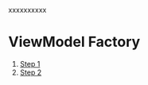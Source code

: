 xxxxxxxxxx
# ViewModel Factory
1. [Step 1](https://github.com/RenatSayf/AndroidCheatSheet/blob/master/app/src/main/java/com/renatsayf/androidcheatsheet/ui/sections/viewmodel/fabric/MyViewModel.kt#:~:text=//region%20Hint-,ViewModel.Factory%20step1,-class%20Factory%20%3A)
2. [Step 2](https://github.com/RenatSayf/AndroidCheatSheet/blob/master/app/src/main/java/com/renatsayf/androidcheatsheet/ui/sections/viewmodel/fabric/MyFragment.kt#:~:text=region%20Hint%20ViewModel.Factory%20step2)
